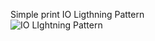Simple print IO Ligthning Pattern  
![IO LIghtning Pattern](https://github.com/kei-001/practice/blob/master/IOLightningForm/IO%20lightning%20pattern.png)
